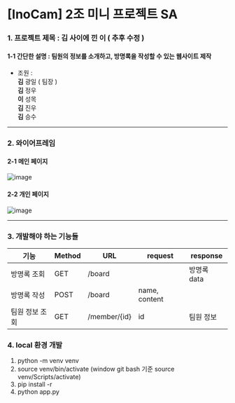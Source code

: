 # [InoCam] 2조 미니 프로젝트 SA

### 1. 프로젝트 제목 : 김 사이에 낀 이 ( 추후 수정 )

#### 1-1 간단한 설명 : 팀원의 정보를 소개하고, 방명록을 작성할 수 있는 웹사이트 제작

- 조원 :  
    **김** 광일 ( 팀장 )<br />
    **김** 정우<br />
    **이** 성목<br />
    **김** 진우<br />
    **김** 승수<br />

---

### 2. 와이어프레임

#### 2-1 메인 페이지

![image](https://github.com/1L4K/toy-project/assets/57711744/4ecfb3a7-836d-44b4-92a6-7e1ef701bb64)

#### 2-2 개인 페이지

![image](https://github.com/1L4K/toy-project/assets/57711744/55ecfec7-31f7-4850-a367-5d3ee1de12e7)

---

### 3. 개발해야 하는 기능들

| 기능           | Method | URL          | request       | response    |
| -------------- | ------ | ------------ | ------------- | ----------- |
| 방명록 조회    | GET    | /board       |               | 방명록 data |
| 방명록 작성    | POST   | /board       | name, content |             |
| 팀원 정보 조회 | GET    | /member/{id} | id            | 팀원 정보   |

### 4. local 환경 개발

1. python -m venv venv
2. source venv/bin/activate (window git bash 기준 source venv/Scripts/activate)
3. pip install -r
4. python app.py
